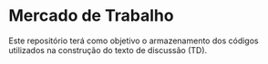 # Mercado de Trabalho
Este repositório terá como objetivo o armazenamento dos códigos utilizados na construção do texto de discussão (TD).  
